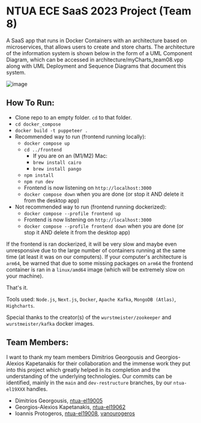 # NTUA ECE SaaS 2023 Project (Team 8)

A SaaS app that runs in Docker Containers with an architecture based on microservices, that allows users to create and store charts. The architecture of the information system is shown below in the form of a UML Component Diagram, which can be accessed in architecture/myCharts_team08.vpp along with UML Deployment and Sequence Diagrams that document this system.

![image](https://github.com/vanourogeros/NTUA-SaaS-08/assets/61976410/90bcfbfa-c898-4852-a392-6ce42dd712bd)


## How To Run:

* Clone repo to an empty folder. `cd` to that folder.
* `cd docker_compose`
* `docker build -t puppeteer .`
* Recommended way to run (frontend running locally):
  * `docker compose up`
  * `cd ../frontend`
    * If you are on an (M1/M2) Mac:
    * `brew install cairo`
    * `brew install pango`
  * `npm install`
  * `npm run dev`
  * Frontend is now listening on `http://localhost:3000`
  * `docker compose down` when you are done (or stop it AND delete it from the desktop app)
* Not recommended way to run (frontend running dockerized):
  * `docker compose --profile frontend up`
  * Frontend is now listening on `http://localhost:3000`
  * `docker compose --profile frontend down` when you are done (or stop it AND delete it from the desktop app)

If the frontend is ran dockerized, it will be very slow and maybe even unresponsive due to the large number of containers running at the same time (at least it was on our computers). If your computer's architecture is `arm64`, be warned that due to some missing packages on `arm64` the frontend container is ran in a `linux/amd64` image (which will be extremely slow on your machine).

That's it.

Tools used: `Node.js`, `Next.js`, `Docker`, `Apache Kafka`, `MongoDB (Atlas)`, `Highcharts`.

Special thanks to the creator(s) of the `wurstmeister/zookeeper` and `wurstmeister/kafka` docker images.

## Team Members:
I want to thank my team members Dimitrios Georgousis and Georgios-Alexios Kapetanakis for their collaboration and the immense work they put into this project which greatly helped in its completion and the understanding of the underlying technologies. Our commits can be identified, mainly in the `main` and `dev-restructure` branches, by our `ntua-el19XXX` handles.

* Dimitrios Georgousis, [ntua-el19005](https://github.com/ntua-el19005)
* Georgios-Alexios Kapetanakis, [ntua-el19062](https://github.com/ntua-el19062)
* Ioannis Protogeros, [ntua-el19008](https://github.com/ntua-el19008), [vanourogeros](https://github.com/vanourogeros)
